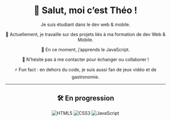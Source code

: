 <div align = "center">

# 👋 Salut, moi c’est Théo !

Je suis étudiant dans le dev web & mobile.

🔭 Actuellement, je travaille sur des projets liés à ma formation de dev Web & Mobile.

🌱 En ce moment, j’apprends le JavaScript.

💬 N’hésite pas à me contacter pour échanger ou collaborer !  

⚡ Fun fact : en dehors du code, je suis aussi fan de jeux vidéo et de gastronomie.

---

## 🛠️ En progression

![HTML5](https://img.shields.io/badge/-HTML5-E34F26?logo=html5&logoColor=white&style=for-the-badge)
![CSS3](https://img.shields.io/badge/-CSS3-1572B6?logo=css3&logoColor=white&style=for-the-badge)
![JavaScript](https://img.shields.io/badge/-JavaScript-F7DF1E?logo=javascript&logoColor=black&style=for-the-badge)


</div>
